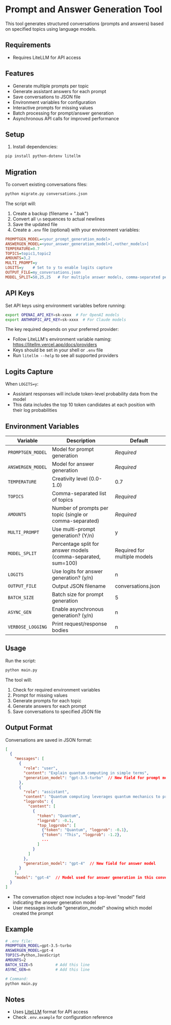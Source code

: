 # Prompt and Answer Generation Tool

This tool generates structured conversations (prompts and answers) based on specified topics using language models.

## Requirements
- Requires LiteLLM for API access

## Features
- Generate multiple prompts per topic
- Generate assistant answers for each prompt
- Save conversations to JSON file
- Environment variables for configuration
- Interactive prompts for missing values
- Batch processing for prompt/answer generation
- Asynchronous API calls for improved performance

## Setup
1. Install dependencies:
```bash
pip install python-dotenv litellm
```

## Migration

To convert existing conversations files:
```bash
python migrate.py conversations.json
```

The script will:
1. Create a backup (filename + ".bak")
2. Convert all `\n` sequences to actual newlines
3. Save the updated file
2. Create a `.env` file (optional) with your environment variables:
```ini
PROMPTGEN_MODEL=<your_prompt_generation_model>
ANSWERGEN_MODEL=<your_answer_generation_model>[,<other_models>]
TEMPERATURE=0.7
TOPICS=topic1,topic2
AMOUNTS=3,2
MULTI_PROMPT=y
LOGITS=y    # Set to y to enable logits capture
OUTPUT_FILE=my_conversations.json
MODEL_SPLIT=50,25,25   # For multiple answer models, comma-separated percentages (sum=100)
```

## API Keys
Set API keys using environment variables before running:
```bash
export OPENAI_API_KEY=sk-xxxx  # For OpenAI models
export ANTHROPIC_API_KEY=sk-xxxx  # For Claude models
```
The key required depends on your preferred provider:
- Follow LiteLLM's environment variable naming: https://litellm.vercel.app/docs/providers
- Keys should be set in your shell or `.env` file
- Run `litellm --help` to see all supported providers

## Logits Capture
When `LOGITS=y`:
- Assistant responses will include token-level probability data from the model
- This data includes the top 10 token candidates at each position with their log probabilities

## Environment Variables
| Variable | Description | Default |
|----------|-------------|---------|
| `PROMPTGEN_MODEL` | Model for prompt generation | *Required* |
| `ANSWERGEN_MODEL` | Model for answer generation | *Required* |
| `TEMPERATURE` | Creativity level (0.0-1.0) | 0.7 |
| `TOPICS` | Comma-separated list of topics | *Required* |
| `AMOUNTS` | Number of prompts per topic (single or comma-separated) | *Required* |
| `MULTI_PROMPT` | Use multi-prompt generation? (Y/n) | y |
| `MODEL_SPLIT` | Percentage split for answer models (comma-separated, sum=100) | Required for multiple models |
| `LOGITS` | Use logits for answer generation? (y/n) | n |
| `OUTPUT_FILE` | Output JSON filename | conversations.json |
| `BATCH_SIZE` | Batch size for prompt generation | 5 |
| `ASYNC_GEN` | Enable asynchronous generation? (y/n) | n |
| `VERBOSE_LOGGING` | Print request/response bodies | n |

## Usage
Run the script:
```bash
python main.py
```

The tool will:
1. Check for required environment variables
2. Prompt for missing values
3. Generate prompts for each topic
4. Generate answers for each prompt
5. Save conversations to specified JSON file

## Output Format
Conversations are saved in JSON format:
```json
[
  {
    "messages": [
      {
        "role": "user",
        "content": "Explain quantum computing in simple terms",
        "generation_model": "gpt-3.5-turbo"  // New field for prompt model
      },
      {
        "role": "assistant",
        "content": "Quantum computing leverages quantum mechanics to process information...",
        "logprobs": {
          "content": [
            {
              "token": "Quantum",
              "logprob": -0.1,
              "top_logprobs": [
                {"token": "Quantum", "logprob": -0.1},
                {"token": "This", "logprob": -1.2},
                ...
              ]
            }
          ]
        },
        "generation_model": "gpt-4"  // New field for answer model
      }
    ],
    "model": "gpt-4"  // Model used for answer generation in this conversation
  }
]
```
- The conversation object now includes a top-level "model" field indicating the answer generation model
- User messages include "generation_model" showing which model created the prompt

## Example
```bash
# .env file:
PROMPTGEN_MODEL=gpt-3.5-turbo
ANSWERGEN_MODEL=gpt-4
TOPICS=Python,JavaScript
AMOUNTS=2
BATCH_SIZE=5          # Add this line
ASYNC_GEN=n           # Add this line

# Command:
python main.py
```

## Notes
- Uses [LiteLLM](https://github.com/BerriAI/liteLLM) format for API access
- Check `.env.example` for configuration reference
```
